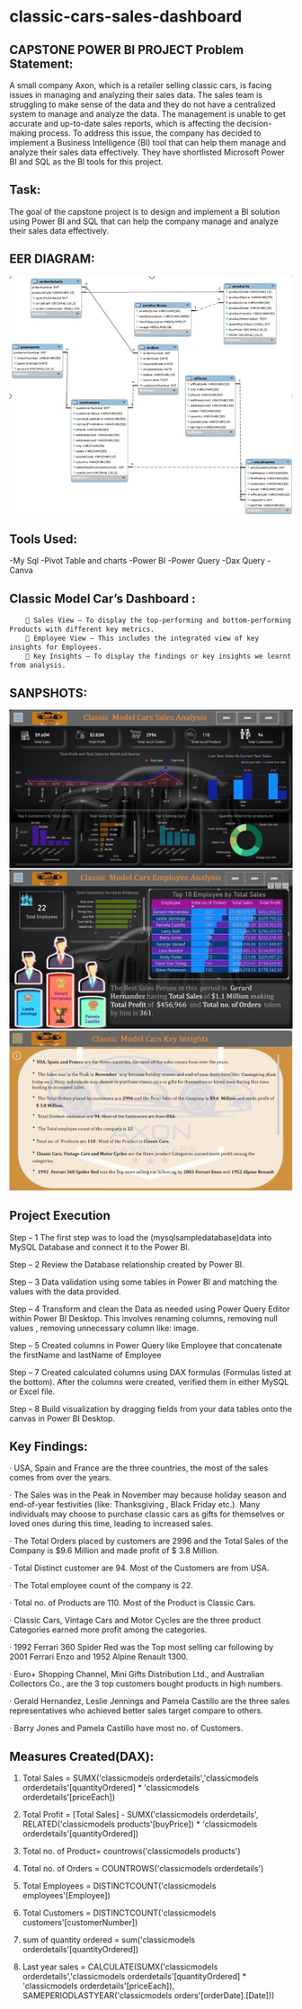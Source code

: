 # classic-cars-sales-dashboard

## CAPSTONE POWER BI PROJECT Problem Statement:
A small company Axon, which is a retailer selling classic cars, is facing issues in managing and analyzing their sales data. The sales team is struggling to make sense of the data and they do not have a centralized system to manage and analyze the data. The management is unable to get accurate and up-to-date sales reports, which is affecting the decision-making process.
To address this issue, the company has decided to implement a Business Intelligence (Bl) tool that can help them manage and analyze their sales data effectively. They have shortlisted Microsoft Power BI and SQL as the Bl tools for this project.
## Task: 
 The goal of the capstone project is to design and implement a Bl solution using Power BI and SQL that can help the company manage and analyze their sales data effectively. 
## EER DIAGRAM: 
 
 ![EER DIAGRAM](https://github.com/Sonus5418/classic-cars-sales-dashboard/blob/main/eer%20%20diagram.jpg)


 
## Tools Used:
-My Sql
-Pivot Table and charts
-Power BI
-Power Query
-Dax Query
-Canva
## Classic Model Car’s Dashboard : 
         Sales View – To display the top-performing and bottom-performing Products with different key metrics. 
         Employee View – This includes the integrated view of key insights for Employees.
         Key Insights – To display the findings or key insights we learnt from analysis.
        

## SANPSHOTS:
![SALES VIEW](https://github.com/Sonus5418/classic-cars-sales-dashboard/blob/main/classic%20cars%20dashboards/classic%20car%201.jpg)
![EMPLOYEE VIEW](https://github.com/Sonus5418/classic-cars-sales-dashboard/blob/main/classic%20cars%20dashboards/classic%20car%202.jpg)
![KEY INSIGHTS](https://github.com/Sonus5418/classic-cars-sales-dashboard/blob/main/classic%20cars%20dashboards/classic%20car%203.jpg)
## Project Execution
Step – 1 The first step was to load the (mysqlsampledatabase)data into MySQL Database and connect it to the Power BI.

Step – 2 Review the Database relationship created by Power BI.

Step – 3 Data validation using some tables in Power BI and matching the values with the data provided.

Step – 4 Transform and clean the Data as needed using Power Query Editor within Power BI Desktop. This involves renaming columns, removing null values , removing unnecessary column like: image.

Step – 5 Created columns in Power Query like Employee that concatenate the firstName and lastName of Employee

Step – 7 Created calculated columns using DAX formulas (Formulas listed at the bottom). After the columns were created, verified them in either MySQL or Excel file.

Step – 8 Build visualization by dragging fields from your data tables onto the canvas in Power BI Desktop.

## Key Findings:
· USA, Spain and France are the three countries, the most of the sales comes from over the years.

· The Sales was in the Peak in November may because holiday season and end-of-year festivities (like: Thanksgiving , Black Friday etc.). Many individuals may choose to purchase classic cars as gifts for 
  themselves or loved ones during this time, leading to increased sales.
  
· The Total Orders placed by customers are 2996 and the Total Sales of the Company is $9.6 Million and made profit of $ 3.8 Million.
  
· Total Distinct customer are 94. Most of the Customers are from USA.

· The Total employee count of the company is 22.

· Total no. of Products are 110. Most of the Product is Classic Cars.

· Classic Cars, Vintage Cars and Motor Cycles are the three product Categories earned more profit among the categories.

· 1992 Ferrari 360 Spider Red was the Top most selling car following by 2001 Ferrari Enzo and 1952 Alpine Renault 1300.

· Euro+ Shopping Channel, Mini Gifts Distribution Ltd., and Australian Collectors Co., are the 3 top customers bought products in high numbers.

· Gerald Hernandez, Leslie Jennings and Pamela Castillo are the three sales representatives who achieved better sales target compare to others.

· Barry Jones and Pamela Castillo have most no. of Customers.

## Measures Created(DAX):
1.	Total Sales	= SUMX('classicmodels orderdetails','classicmodels orderdetails'[quantityOrdered] * 'classicmodels orderdetails'[priceEach])

2.	Total Profit	= [Total Sales] - SUMX('classicmodels orderdetails', RELATED('classicmodels products'[buyPrice]) * 'classicmodels orderdetails'[quantityOrdered])

3.	Total no. of Product= countrows('classicmodels products')

4.	Total no. of Orders 	= COUNTROWS('classicmodels orderdetails')

5.	Total Employees 	= DISTINCTCOUNT('classicmodels employees'[Employee])

6.	Total Customers 	= DISTINCTCOUNT('classicmodels customers'[customerNumber])

7.	sum of quantity ordered 	= sum('classicmodels orderdetails'[quantityOrdered])

8.	Last year sales	= CALCULATE(SUMX('classicmodels orderdetails','classicmodels orderdetails'[quantityOrdered] * 'classicmodels orderdetails'[priceEach]),
                 SAMEPERIODLASTYEAR('classicmodels orders'[orderDate].[Date]))



